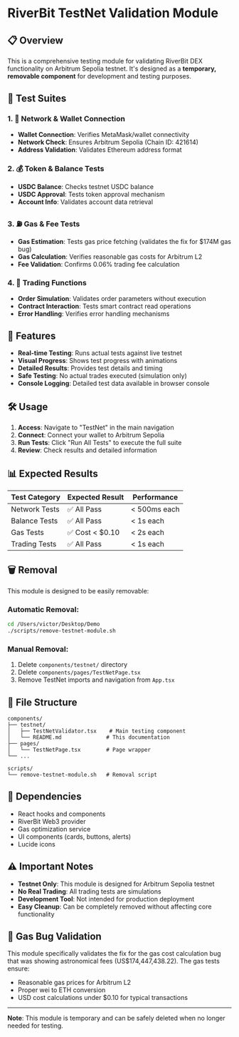 # RiverBit TestNet Validation Module

## 📋 Overview

This is a comprehensive testing module for validating RiverBit DEX functionality on Arbitrum Sepolia testnet. It's designed as a **temporary, removable component** for development and testing purposes.

## 🧪 Test Suites

### 1. 🔗 Network & Wallet Connection
- **Wallet Connection**: Verifies MetaMask/wallet connectivity
- **Network Check**: Ensures Arbitrum Sepolia (Chain ID: 421614)
- **Address Validation**: Validates Ethereum address format

### 2. 💰 Token & Balance Tests  
- **USDC Balance**: Checks testnet USDC balance
- **USDC Approval**: Tests token approval mechanism
- **Account Info**: Validates account data retrieval

### 3. ⛽ Gas & Fee Tests
- **Gas Estimation**: Tests gas price fetching (validates the fix for $174M gas bug)
- **Gas Calculation**: Verifies reasonable gas costs for Arbitrum L2
- **Fee Validation**: Confirms 0.06% trading fee calculation

### 4. 🎯 Trading Functions
- **Order Simulation**: Validates order parameters without execution
- **Contract Interaction**: Tests smart contract read operations
- **Error Handling**: Verifies error handling mechanisms

## 🚀 Features

- **Real-time Testing**: Runs actual tests against live testnet
- **Visual Progress**: Shows test progress with animations
- **Detailed Results**: Provides test details and timing
- **Safe Testing**: No actual trades executed (simulation only)
- **Console Logging**: Detailed test data available in browser console

## 🛠️ Usage

1. **Access**: Navigate to "TestNet" in the main navigation
2. **Connect**: Connect your wallet to Arbitrum Sepolia
3. **Run Tests**: Click "Run All Tests" to execute the full suite
4. **Review**: Check results and detailed information

## 📊 Expected Results

| Test Category | Expected Result | Performance |
|---------------|----------------|-------------|
| Network Tests | ✅ All Pass | < 500ms each |
| Balance Tests | ✅ All Pass | < 1s each |
| Gas Tests | ✅ Cost < $0.10 | < 2s each |
| Trading Tests | ✅ All Pass | < 1s each |

## 🗑️ Removal

This module is designed to be easily removable:

### Automatic Removal:
```bash
cd /Users/victor/Desktop/Demo
./scripts/remove-testnet-module.sh
```

### Manual Removal:
1. Delete `components/testnet/` directory
2. Delete `components/pages/TestNetPage.tsx`
3. Remove TestNet imports and navigation from `App.tsx`

## 📁 File Structure

```
components/
├── testnet/
│   ├── TestNetValidator.tsx    # Main testing component
│   └── README.md              # This documentation
├── pages/
│   └── TestNetPage.tsx        # Page wrapper
└── ...

scripts/
└── remove-testnet-module.sh   # Removal script
```

## 🔧 Dependencies

- React hooks and components
- RiverBit Web3 provider
- Gas optimization service
- UI components (cards, buttons, alerts)
- Lucide icons

## ⚠️ Important Notes

- **Testnet Only**: This module is designed for Arbitrum Sepolia testnet
- **No Real Trading**: All trading tests are simulations
- **Development Tool**: Not intended for production deployment
- **Easy Cleanup**: Can be completely removed without affecting core functionality

## 🐛 Gas Bug Validation

This module specifically validates the fix for the gas cost calculation bug that was showing astronomical fees (US$174,447,438.22). The gas tests ensure:

- Reasonable gas prices for Arbitrum L2
- Proper wei to ETH conversion
- USD cost calculations under $0.10 for typical transactions

---

**Note**: This module is temporary and can be safely deleted when no longer needed for testing.